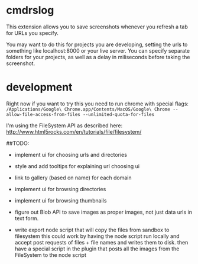 # cmdrslog
This extension allows you to save screenshots whenever you refresh a tab for URLs you specify.  

You may want to do this for projects you are developing, setting the urls to something like localhost:8000 or your live server.
You can specify separate folders for your projects, as well as a delay in miliseconds before taking the screenshot. 


# development
Right now if you want to try this you need to run chrome with special flags:  
```/Applications/Google\ Chrome.app/Contents/MacOS/Google\ Chrome --allow-file-access-from-files --unlimited-quota-for-files```

I'm using the FileSystem API as described here:
http://www.html5rocks.com/en/tutorials/file/filesystem/  

##TODO:

- implement ui for choosing urls and directories
* style and add tooltips for explaining url choosing ui
* link to gallery (based on name) for each domain

* implement ui for browsing directories
* implement ui for browsing thumbnails
* figure out Blob API to save images as proper images, not just data urls in text form.

* write export node script that will copy the files from sandbox to filesystem
    this could work by having the node script run locally and accept post
    requests of files + file names and writes them to disk. then have a special
    script in the plugin that posts all the images
    from the FileSystem to the node script

